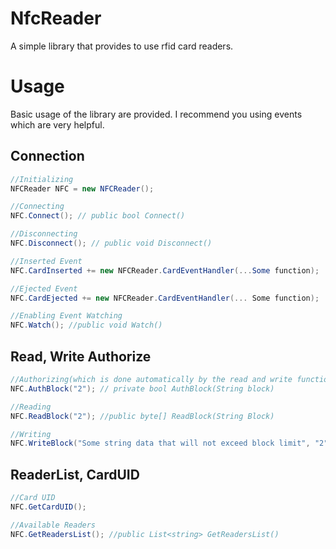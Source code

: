 # NfcReader
A simple library that provides to use rfid card readers.

# Usage
Basic usage of the library are provided. I recommend you using events which are very helpful.

## Connection

```csharp
//Initializing
NFCReader NFC = new NFCReader();

//Connecting
NFC.Connect(); // public bool Connect()

//Disconnecting
NFC.Disconnect(); // public void Disconnect()
```
```csharp
//Inserted Event 
NFC.CardInserted += new NFCReader.CardEventHandler(...Some function);

//Ejected Event
NFC.CardEjected += new NFCReader.CardEventHandler(... Some function);

//Enabling Event Watching
NFC.Watch(); //public void Watch()
```

## Read, Write Authorize

```csharp
//Authorizing(which is done automatically by the read and write functions)
NFC.AuthBlock("2"); // private bool AuthBlock(String block)

//Reading
NFC.ReadBlock("2"); //public byte[] ReadBlock(String Block)

//Writing   
NFC.WriteBlock("Some string data that will not exceed block limit", "2"); //public bool WriteBlock(String Text, String Block)
```
## ReaderList, CardUID

```csharp
//Card UID
NFC.GetCardUID();

//Available Readers 
NFC.GetReadersList(); //public List<string> GetReadersList()
```
